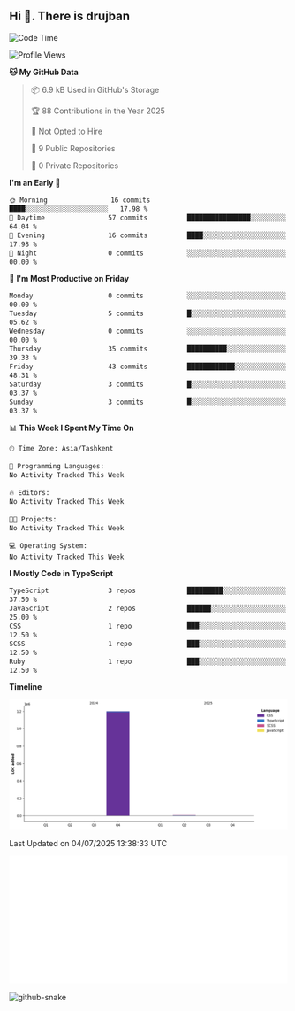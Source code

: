 ## Hi 👋. There is drujban

<!--START_SECTION:waka-->
![Code Time](http://img.shields.io/badge/Code%20Time-0%20secs-blue)

![Profile Views](http://img.shields.io/badge/Profile%20Views-0-blue)

**🐱 My GitHub Data** 

> 📦 6.9 kB Used in GitHub's Storage 
 > 
> 🏆 88 Contributions in the Year 2025
 > 
> 🚫 Not Opted to Hire
 > 
> 📜 9 Public Repositories 
 > 
> 🔑 0 Private Repositories 
 > 
**I'm an Early 🐤** 

```text
🌞 Morning                16 commits          ████░░░░░░░░░░░░░░░░░░░░░   17.98 % 
🌆 Daytime                57 commits          ████████████████░░░░░░░░░   64.04 % 
🌃 Evening                16 commits          ████░░░░░░░░░░░░░░░░░░░░░   17.98 % 
🌙 Night                  0 commits           ░░░░░░░░░░░░░░░░░░░░░░░░░   00.00 % 
```
📅 **I'm Most Productive on Friday** 

```text
Monday                   0 commits           ░░░░░░░░░░░░░░░░░░░░░░░░░   00.00 % 
Tuesday                  5 commits           █░░░░░░░░░░░░░░░░░░░░░░░░   05.62 % 
Wednesday                0 commits           ░░░░░░░░░░░░░░░░░░░░░░░░░   00.00 % 
Thursday                 35 commits          ██████████░░░░░░░░░░░░░░░   39.33 % 
Friday                   43 commits          ████████████░░░░░░░░░░░░░   48.31 % 
Saturday                 3 commits           █░░░░░░░░░░░░░░░░░░░░░░░░   03.37 % 
Sunday                   3 commits           █░░░░░░░░░░░░░░░░░░░░░░░░   03.37 % 
```


📊 **This Week I Spent My Time On** 

```text
🕑︎ Time Zone: Asia/Tashkent

💬 Programming Languages: 
No Activity Tracked This Week

🔥 Editors: 
No Activity Tracked This Week

🐱‍💻 Projects: 
No Activity Tracked This Week

💻 Operating System: 
No Activity Tracked This Week
```

**I Mostly Code in TypeScript** 

```text
TypeScript               3 repos             █████████░░░░░░░░░░░░░░░░   37.50 % 
JavaScript               2 repos             ██████░░░░░░░░░░░░░░░░░░░   25.00 % 
CSS                      1 repo              ███░░░░░░░░░░░░░░░░░░░░░░   12.50 % 
SCSS                     1 repo              ███░░░░░░░░░░░░░░░░░░░░░░   12.50 % 
Ruby                     1 repo              ███░░░░░░░░░░░░░░░░░░░░░░   12.50 % 
```



**Timeline**

![Lines of Code chart](https://raw.githubusercontent.com/drujbanjo/drujbanjo/main/assets/bar_graph.png)


 Last Updated on 04/07/2025 13:38:33 UTC
<!--END_SECTION:waka-->

![Metrics](https://raw.githubusercontent.com/drujbanjo/drujbanjo/main/github-metrics.svg)

<picture>
  <source media="(prefers-color-scheme: dark)" srcset="output/github-contribution-grid-snake-dark.svg" />
  <source media="(prefers-color-scheme: light)" srcset="output/github-contribution-grid-snake.svg" />
  <img alt="github-snake" src="github-snake.svg" />
</picture>
